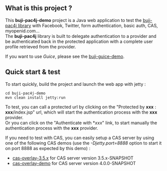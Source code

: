 ## What is this project ?

This **buji-pac4j-demo** project is a Java web application to test the [buji-pac4j library](https://github.com/bujiio/buji-pac4j) with Facebook, Twitter, form authentication, basic auth, CAS, myopenid.com...  
The **buji-pac4j** library is built to delegate authentication to a provider and be authenticated back in the protected application with a complete user profile retrieved from the provider.

If you want to use *Guice*, please see the [buji-guice-demo](https://github.com/vonZeppelin/buji-guice-demo).

## Quick start & test 

To start quickly, build the project and launch the web app with jetty :

    cd buji-pac4j-demo
    mvn clean install jetty:run

To test, you can call a protected url by clicking on the "Protected by **xxx** : **xxx**/index.jsp" url, which will start the authentication process with the **xxx** provider.  
Or you can click on the "Authenticate with **xxx*" link, to start manually the authentication process with the **xxx** provider.

If you need to test with CAS, you can easily setup a CAS server by using one of the following CAS demos (use the *-Djetty.port=8888* option to start it on port 8888 as expected by this demo) :
- [cas-overlay-3.5.x](https://github.com/leleuj/cas-overlay-3.5.x) for CAS server version 3.5.x-SNAPSHOT
- [cas-overlay-demo](https://github.com/leleuj/cas-overlay-demo) for CAS server version 4.0.0-SNAPSHOT

